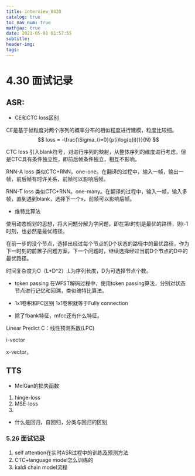 ```yaml
---
title: interview_0430
catalog: true
toc_nav_num: true
mathjax: true
date: 2021-05-01 01:57:55
subtitle:
header-img:
tags:
---
```


# 4.30 面试记录

## ASR:

- CE和CTC loss区别
  
CE是基于帧粒度对两个序列的概率分布的相似程度进行建模，粒度比较细。
$$
loss = -\frac{\Sigma_{i=0}{p(i)log(q(i))}}{N}
$$

CTC loss
引入blank符号，对进行序列的映射，从整体序列的维度进行考虑，但是CTC具有条件独立性，即前后帧条件独立，相互不影响。

RNN-A loss
类似CTC+RNN。one-one。在翻译的过程中，输入一帧，输出一帧，前后帧有时许关系，前帧可以影响后帧。

RNN-T loss
类似CTC+RNN。one-many。在翻译的过程中，输入一帧，输入多帧，直到遇到blank，选择下一个x，前帧可以影响后帧。


- 维特比算法

使用动态规划的思想，将大问题分解为字问题，即在第t时刻是最优的路径，则t-1时刻，也必然是最优路径。

在前一步的没个节点，选择出经过每个节点的D个状态的路径中的最优路径，作为下一时刻的前置子问题方案。下一个问题时，继续选择经过当前D个节点的D中的最优路径。

时间复杂度为O（L*D^2）,L为序列长度，D为可选择节点个数。

- token passing
在WFST解码过程中，使用token passing算法，分别对状态节点进行记忆和回溯，类似维特比算法。

- 1x1卷积和FC区别
1x1卷积就等于Fully connection


- 除了fbank特征，mfcc还有什么特征。

Linear Predict C：线性预测系数(LPC)

i-vector

x-vector。

## TTS

- MelGan的损失函数
1. hinge-loss
2. MSE-loss
3. 


- 什么是回归，自回归，分类与回归的区别


### 5.26 面试记录
1. self attention在实时ASR过程中的训练及预测方法
2. CTC+language model怎么训练的
3. kaldi chain model流程